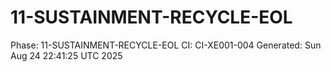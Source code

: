 # 11-SUSTAINMENT-RECYCLE-EOL
Phase: 11-SUSTAINMENT-RECYCLE-EOL
CI: CI-XE001-004
Generated: Sun Aug 24 22:41:25 UTC 2025
